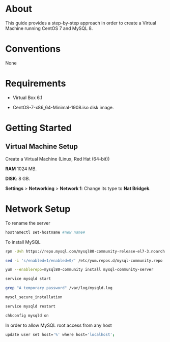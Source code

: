 # About

This guide provides a step-by-step approach in order to create a Virtual Machine running CentOS 7 and MySQL 8.

# Conventions

None

# Requirements

* Virtual Box 6.1

* CentOS-7-x86_64-Minimal-1908.iso disk image.

# Getting Started

## Virtual Machine Setup

Create a Virtual Machine (Linux, Red Hat (64-bit))

**RAM** 1024 MB.

**DISK**: 8 GB.

**Settings** > **Networking** > **Network 1**: Change its type to **Nat Bridgek**.

# Network Setup

To rename the server
```bash
hostnamectl set-hostname #new name#
```

To install MySQL
```bash
rpm -Uvh https://repo.mysql.com/mysql80-community-release-el7-3.noarch.rpm

sed -i 's/enabled=1/enabled=0/' /etc/yum.repos.d/mysql-community.repo

yum --enablerepo=mysql80-community install mysql-community-server

service mysqld start

grep "A temporary password" /var/log/mysqld.log

mysql_secure_installation

service mysqld restart

chkconfig mysqld on
```

In order to allow MySQL root access from any host
```bash
update user set host='%' where host='localhost';
```